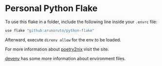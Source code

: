 # Personal Python Flake

To use this flake in a folder, include the following line inside your `.envrc` file:

```sh
use flake "github:arunoruto/python-flake"
```

Afterward, execute `direnv allow` for the env to be loaded.

For more information about [poetry2nix](https://github.com/nix-community/poetry2nix) visit the site.

[devenv](https://devenv.sh/) has some more information about environment files.
